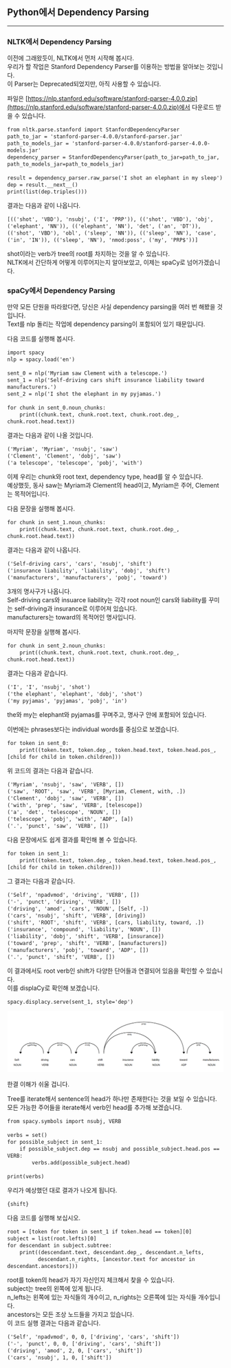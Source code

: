 ## Python에서 Dependency Parsing
---

### NLTK에서 Dependency Parsing
이전에 그래왔듯이, NLTK에서 먼저 시작해 봅시다.   
우리가 할 작업은 Stanford Dependency Parser를 이용하는 방법을 알아보는 것입니다.   
이 Parser는 Deprecated되었지만, 아직 사용할 수 있습니다.   

파일은 [https://nlp.stanford.edu/software/stanford-parser-4.0.0.zip](https://nlp.stanford.edu/software/stanford-parser-4.0.0.zip)에서 다운로드 받을 수 있습니다.   

```
from nltk.parse.stanford import StanfordDependencyParser
path_to_jar = 'stanford-parser-4.0.0/stanford-parser.jar'
path_to_models_jar = 'stanford-parser-4.0.0/stanford-parser-4.0.0-models.jar'
dependency_parser = StanfordDependencyParser(path_to_jar=path_to_jar, path_to_models_jar=path_to_models_jar)

result = dependency_parser.raw_parse('I shot an elephant in my sleep')
dep = result.__next__()
print(list(dep.triples()))
```

결과는 다음과 같이 나옵니다.   

```
[(('shot', 'VBD'), 'nsubj', ('I', 'PRP')), (('shot', 'VBD'), 'obj', ('elephant', 'NN')), (('elephant', 'NN'), 'det', ('an', 'DT')), (('shot', 'VBD'), 'obl', ('sleep', 'NN')), (('sleep', 'NN'), 'case', ('in', 'IN')), (('sleep', 'NN'), 'nmod:poss', ('my', 'PRP$'))]
```

shot이라는 verb가 tree의 root를 차지하는 것을 알 수 있습니다.   
NLTK에서 간단하게 어떻게 이루어지는지 알아보았고, 이제는 spaCy로 넘어가겠습니다.   

### spaCy에서 Dependency Parsing
만약 모든 단원을 따라왔다면, 당신은 사실 dependency parsing을 여러 번 해봤을 것입니다.   
Text를 nlp 돌리는 작업에 dependency parsing이 포함되어 있기 때문입니다.   

다음 코드를 실행해 봅시다.   

```
import spacy
nlp = spacy.load('en')

sent_0 = nlp('Myriam saw Clement with a telescope.')
sent_1 = nlp('Self-driving cars shift insurance liability toward manufacturers.')
sent_2 = nlp('I shot the elephant in my pyjamas.')

for chunk in sent_0.noun_chunks:
    print((chunk.text, chunk.root.text, chunk.root.dep_, chunk.root.head.text))
```

결과는 다음과 같이 나올 것입니다.   

```
('Myriam', 'Myriam', 'nsubj', 'saw')
('Clement', 'Clement', 'dobj', 'saw')
('a telescope', 'telescope', 'pobj', 'with')
```

이제 우리는 chunk와 root text, dependency type, head를 알 수 있습니다.   
예상했듯, 동사 saw는 Myriam과 Clement의 head이고, Myriam은 주어, Clement는 목적어입니다.   

다음 문장을 실행해 봅시다.   

```
for chunk in sent_1.noun_chunks:
    print((chunk.text, chunk.root.text, chunk.root.dep_, chunk.root.head.text))
```

결과는 다음과 같이 나옵니다.   

```
('Self-driving cars', 'cars', 'nsubj', 'shift')
('insurance liability', 'liability', 'dobj', 'shift')
('manufacturers', 'manufacturers', 'pobj', 'toward')
```

3개의 명사구가 나옵니다.   
Self-driving cars와 insuarce liability는 각각 root noun인 cars와 liability를 꾸미는 self-driving과 insurance로 이루어져 있습니다.   
manufacturers는 toward의 목적어인 명사입니다.   

마지막 문장을 실행해 봅시다.   

```
for chunk in sent_2.noun_chunks:
    print((chunk.text, chunk.root.text, chunk.root.dep_, chunk.root.head.text))
```

결과는 다음과 같습니다.   

```
('I', 'I', 'nsubj', 'shot')
('the elephant', 'elephant', 'dobj', 'shot')
('my pyjamas', 'pyjamas', 'pobj', 'in')
```

the와 my는 elephant와 pyjamas를 꾸며주고, 명사구 안에 포함되어 있습니다.   

이번에는 phrases보다는 individual words를 중심으로 보겠습니다.   

```
for token in sent_0:
    print((token.text, token.dep_, token.head.text, token.head.pos_, [child for child in token.children]))
```

위 코드의 결과는 다음과 같습니다. 

```
('Myriam', 'nsubj', 'saw', 'VERB', [])
('saw', 'ROOT', 'saw', 'VERB', [Myriam, Clement, with, .])
('Clement', 'dobj', 'saw', 'VERB', [])
('with', 'prep', 'saw', 'VERB', [telescope])
('a', 'det', 'telescope', 'NOUN', [])
('telescope', 'pobj', 'with', 'ADP', [a])
('.', 'punct', 'saw', 'VERB', [])
```

다음 문장에서도 쉽게 결과를 확인해 볼 수 있습니다.   

```
for token in sent_1:
    print((token.text, token.dep_, token.head.text, token.head.pos_, [child for child in token.children]))
```

그 결과는 다음과 같습니다.   
```
('Self', 'npadvmod', 'driving', 'VERB', [])
('-', 'punct', 'driving', 'VERB', [])
('driving', 'amod', 'cars', 'NOUN', [Self, -])
('cars', 'nsubj', 'shift', 'VERB', [driving])
('shift', 'ROOT', 'shift', 'VERB', [cars, liability, toward, .])
('insurance', 'compound', 'liability', 'NOUN', [])
('liability', 'dobj', 'shift', 'VERB', [insurance])
('toward', 'prep', 'shift', 'VERB', [manufacturers])
('manufacturers', 'pobj', 'toward', 'ADP', [])
('.', 'punct', 'shift', 'VERB', [])
```

이 결과에서도 root verb인 shift가 다양한 단어들과 연결되어 있음을 확인할 수 있습니다.   
이를 displaCy로 확인해 보겠습니다. 

```
spacy.displacy.serve(sent_1, style='dep')
```

![image0003](image0003.png)

한결 이해가 쉬울 겁니다.   

Tree를 iterate해서 sentence의 head가 하나만 존재한다는 것을 보일 수 있습니다.   
모든 가능한 주어들을 iterate해서 verb인 head를 추가해 보겠습니다.   

```
from spacy.symbols import nsubj, VERB

verbs = set()
for possible_subject in sent_1:
    if possible_subject.dep == nsubj and possible_subject.head.pos == VERB:
        verbs.add(possible_subject.head)

print(verbs)
```

우리가 예상했던 대로 결과가 나오게 됩니다.   

```
{shift}
```

다음 코드를 실행해 보십시오.   

```
root = [token for token in sent_1 if token.head == token][0]
subject = list(root.lefts)[0]
for descendant in subject.subtree:
    print((descendant.text, descendant.dep_, descendant.n_lefts,
          descendant.n_rights, [ancestor.text for ancestor in descendant.ancestors]))
```

root를 token의 head가 자기 자신인지 체크해서 찾을 수 있습니다.   
subject는 tree의 왼쪽에 있게 됩니다.   
n_lefts는 왼쪽에 있는 자식들의 개수이고, n_rights는 오른쪽에 있는 자식들 개수입니다.   
ancestors는 모든 조상 노드들을 가지고 있습니다.   
이 코드 실행 결과는 다음과 같습니다.   

```
('Self', 'npadvmod', 0, 0, ['driving', 'cars', 'shift'])
('-', 'punct', 0, 0, ['driving', 'cars', 'shift'])
('driving', 'amod', 2, 0, ['cars', 'shift'])
('cars', 'nsubj', 1, 0, ['shift'])
```
